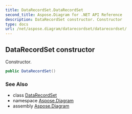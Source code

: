 ```yaml
---
title: DataRecordSet.DataRecordSet
second_title: Aspose.Diagram for .NET API Reference
description: DataRecordSet constructor. Constructor
type: docs
url: /net/aspose.diagram/datarecordset/datarecordset/
---
```

## DataRecordSet constructor

Constructor.

```csharp
public DataRecordSet()
```

### See Also

* class [DataRecordSet](../)
* namespace [Aspose.Diagram](../../datarecordset/)
* assembly [Aspose.Diagram](../../../)



